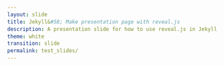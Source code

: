 ```yaml
---
layout: slide
title: Jekyll&#58; Make presentation page with reveal.js
description: A presentation slide for how to use reveal.js in Jekyll
theme: white
transition: slide
permalink: test_slides/
---
```

<section data-markdown data-separator="^\r?\n----\r?\n" data-separator-vertical="^\r?\n--\r?\n">
<script type="text/template">

## Presentation Title

![U of T Logo](u_of_t_crest.svg)

[Dario Toman](https://dariotoman.com/)



--

## Demo 2
Slide 1.2

----

## Demo 2
Slide 2

--

maybe??



</script>
</section>